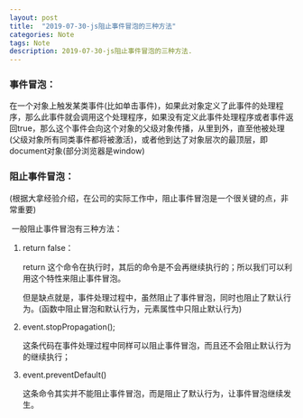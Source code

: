 ```yaml
---
layout: post
title:  "2019-07-30-js阻止事件冒泡的三种方法"
categories: Note
tags: Note
description: 2019-07-30-js阻止事件冒泡的三种方法.
---
```


### 事件冒泡：

​	在一个对象上触发某类事件(比如单击事件)，如果此对象定义了此事件的处理程序，那么此事件就会调用这个处理程序，如果没有定义此事件处理程序或者事件返回true，那么这个事件会向这个对象的父级对象传播，从里到外，直至他被处理(父级对象所有同类事件都将被激活)，或者他到达了对象层次的最顶层，即document对象(部分浏览器是window)

### 阻止事件冒泡：

​	(根据大拿经验介绍，在公司的实际工作中，阻止事件冒泡是一个很关键的点，非常重要)

​	一般阻止事件冒泡有三种方法：

   1. return false：

      return 这个命令在执行时，其后的命令是不会再继续执行的；所以我们可以利用这个特性来阻止事件冒泡。

      但是缺点就是，事件处理过程中，虽然阻止了事件冒泡，同时也阻止了默认行为。(函数中阻止冒泡和默认行为，元素属性中只阻止默认行为)

 2. event.stopPropagation();

      这条代码在事件处理过程中同样可以阻止事件冒泡，而且还不会阻止默认行为的继续执行；

3. event.preventDefault()

   这条命令其实并不能阻止事件冒泡，而是阻止了默认行为，让事件冒泡继续发生。